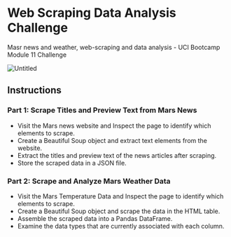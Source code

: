 # Web Scraping Data Analysis Challenge
Masr news and weather, web-scraping and data analysis - UCI Bootcamp Module 11 Challenge


![Untitled](https://github.com/Adykey79/web-scraping-data-analysis-challenge/assets/149746353/f33e7867-ba38-431c-8b33-930c7296ddce)


## Instructions

### Part 1: Scrape Titles and Preview Text from Mars News

- Visit the Mars news website and Inspect the page to identify which elements to scrape.
- Create a Beautiful Soup object and extract text elements from the website.
- Extract the titles and preview text of the news articles after scraping.
- Store the scraped data in a JSON file.

### Part 2: Scrape and Analyze Mars Weather Data

- Visit the Mars Temperature Data and Inspect the page to identify which elements to scrape.
- Create a Beautiful Soup object and scrape the data in the HTML table.
- Assemble the scraped data into a Pandas DataFrame.
- Examine the data types that are currently associated with each column.

